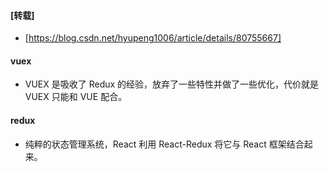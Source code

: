 #### [转载]

- [https://blog.csdn.net/hyupeng1006/article/details/80755667]

#### vuex

- VUEX 是吸收了 Redux 的经验，放弃了一些特性并做了一些优化，代价就是 VUEX 只能和 VUE 配合。

#### redux

- 纯粹的状态管理系统，React 利用 React-Redux 将它与 React 框架结合起来。
